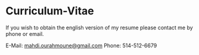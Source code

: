 # Curriculum-Vitae

If you wish to obtain the english version of my resume please contact me by phone
or email.

E-Mail: mahdi.ourahmoune@gmail.com
Phone: 514-512-6679
